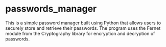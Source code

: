 # passwords_manager
This is a simple password manager built using Python that allows users to securely store and retrieve their passwords. The program uses the Fernet module from the Cryptography library for encryption and decryption of passwords.
